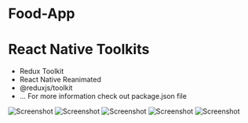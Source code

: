 # Food-App

# React Native Toolkits
- Redux Toolkit
- React Native Reanimated
- @reduxjs/toolkit
- ... For more information check out package.json file


![Screenshot](./screenshot1.png) 
![Screenshot](./screenshot2.png)
![Screenshot](./screenshot3.png)
![Screenshot](./screenshot4.png)
![Screenshot](./screenshot5.png)